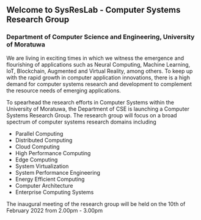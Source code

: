 ## Welcome to SysResLab - Computer Systems Research Group
### Department of Computer Science and Engineering, University of Moratuwa

We are living in exciting times in which we witness the emergence and flourishing of applications such as Neural Computing, Machine Learning, IoT, Blockchain, Augmented and Virtual Reality, among others. To keep up with the rapid growth in computer application innovations, there is a high demand for computer systems research and development to complement the resource needs of emerging applications. 

To spearhead the research efforts in Computer Systems within the University of Moratuwa, the Department of CSE is launching a Computer Systems Research Group. The research group will focus on a broad spectrum of computer systems research domains including

- Parallel Computing
- Distributed Computing
- Cloud Computing
- High Performance Computing
- Edge Computing
- System Virtualization
- System Performance Engineering
- Energy Efficient Computing
- Computer Architecture
- Enterprise Computing Systems

The inaugural meeting of the research group will be held on the 10th of February 2022 from  2.00pm - 3.00pm
